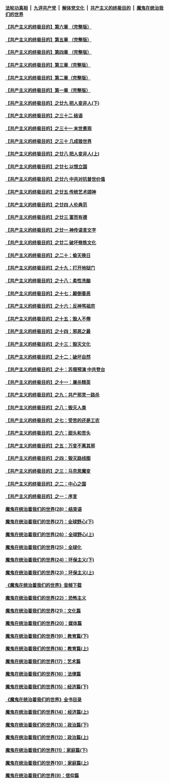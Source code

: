 ####  [法轮功真相](../../../../basic/blob/master/README.md?t=05131031) &nbsp;|&nbsp; [九评共产党](../../../../9ping.md/blob/master/README.md?t=05131031) &nbsp;|&nbsp; [解体党文化](../../../../jtdwh.md/blob/master/README.md?t=05131031)  &nbsp;|&nbsp; [共产主义的终极目的](../../../../gczydzjmd.md/blob/master/README.md?t=05131031) &nbsp;|&nbsp; [魔鬼在统治我们的世界](../../../../mgztzwmdsj.md/blob/master/README.md?t=05131031) 

#### [【共产主义的终极目的】第六章 （完整版）](../pages/nsc422/n11428913.md?t=05131031) 

#### [【共产主义的终极目的】第五章 （完整版）](../pages/nsc422/n11428912.md?t=05131031) 

#### [【共产主义的终极目的】第四章 （完整版）](../pages/nsc422/n11428907.md?t=05131031) 

#### [【共产主义的终极目的】第三章（完整版）](../pages/nsc422/n11428848.md?t=05131031) 

#### [【共产主义的终极目的】第二章（完整版）](../pages/nsc422/n11428831.md?t=05131031) 

#### [【共产主义的终极目的】第一章（完整版）](../pages/nsc422/n11417651.md?t=05131031) 

#### [【共产主义的终极目的】之廿九 把人变非人(下)](../pages/nsc422/n11344140.md?t=05131031) 

#### [【共产主义的终极目的】之三十二 结语](../pages/nsc422/n11360535.md?t=05131031) 

#### [【共产主义的终极目的】之三十一 末世景观](../pages/nsc422/n11351129.md?t=05131031) 

#### [【共产主义的终极目的】之三十 几成狼世界](../pages/nsc422/n11348280.md?t=05131031) 

#### [【共产主义的终极目的】之廿八 把人变非人(上)](../pages/nsc422/n11340492.md?t=05131031) 

#### [【共产主义的终极目的】之廿七 以恨立国](../pages/nsc422/n11336944.md?t=05131031) 

#### [【共产主义的终极目的】之廿六 中共对抗普世价值](../pages/nsc422/n11324785.md?t=05131031) 

#### [【共产主义的终极目的】之廿五 传统艺术颂神](../pages/nsc422/n11296396.md?t=05131031) 

#### [【共产主义的终极目的】之廿四 人伦典范](../pages/nsc422/n11296397.md?t=05131031) 

#### [【共产主义的终极目的】之廿三 富而有德](../pages/nsc422/n11283598.md?t=05131031) 

#### [【共产主义的终极目的】之廿一 神传语言文字](../pages/nsc422/n11263265.md?t=05131031) 

#### [【共产主义的终极目的】之廿二 破坏修炼文化](../pages/nsc422/n11245728.md?t=05131031) 

#### [【共产主义的终极目的】之二十：偷天换日](../pages/nsc422/n11238846.md?t=05131031) 

#### [【共产主义的终极目的】之十九：打开地狱门](../pages/nsc422/n11206376.md?t=05131031) 

#### [【共产主义的终极目的】之十八：柔性洗脑](../pages/nsc422/n11199994.md?t=05131031) 

#### [【共产主义的终极目的】之十七：颠倒善恶](../pages/nsc422/n11179782.md?t=05131031) 

#### [【共产主义的终极目的】之十六：反神骂祖宗](../pages/nsc422/n11166798.md?t=05131031) 

#### [【共产主义的终极目的】之十五：毁人不倦](../pages/nsc422/n11166792.md?t=05131031) 

#### [【共产主义的终极目的】之十四：邪恶之最](../pages/nsc422/n11150249.md?t=05131031) 

#### [【共产主义的终极目的】之十三：毁灭文化](../pages/nsc422/n11135227.md?t=05131031) 

#### [【共产主义的终极目的】之十二：破坏自然](../pages/nsc422/n11135214.md?t=05131031) 

#### [【共产主义的终极目的】之十：苏俄预演 中共登台](../pages/nsc422/n11118424.md?t=05131031) 

#### [【共产主义的终极目的】之十一：屠杀精英](../pages/nsc422/n11118442.md?t=05131031) 

#### [【共产主义的终极目的】之九：共产邪灵一路杀](../pages/nsc422/n11114139.md?t=05131031) 

#### [【共产主义的终极目的】之八：毁灭人类](../pages/nsc422/n11108503.md?t=05131031) 

#### [【共产主义的终极目的】之七：受苦的还是工农](../pages/nsc422/n11101809.md?t=05131031) 

#### [【共产主义的终极目的】之六：甜头和苦头](../pages/nsc422/n11096971.md?t=05131031) 

#### [【共产主义的终极目的】之五：万变不离其邪](../pages/nsc422/n11091285.md?t=05131031) 

#### [【共产主义的终极目的】之四：毁灭路线图](../pages/nsc422/n11086284.md?t=05131031) 

#### [【共产主义的终极目的】之三：马克思魔变](../pages/nsc422/n11061941.md?t=05131031) 

#### [【共产主义的终极目的】之二：中心之国](../pages/nsc422/n11047728.md?t=05131031) 

#### [【共产主义的终极目的】之一：序言](../pages/nsc422/n11086077.md?t=05131031) 

#### [魔鬼在统治着我们的世界(28)：结束语](../pages/nsc422/n10936246.md?t=05131031) 

#### [魔鬼在统治着我们的世界(27)：全球野心(下)](../pages/nsc422/n10928319.md?t=05131031) 

#### [魔鬼在统治着我们的世界(26)：全球野心(上)](../pages/nsc422/n10900318.md?t=05131031) 

#### [魔鬼在统治着我们的世界(25)：全球化](../pages/nsc422/n10788205.md?t=05131031) 

#### [魔鬼在统治着我们的世界(24)：环保主义(下)](../pages/nsc422/n10695307.md?t=05131031) 

#### [魔鬼在统治着我们的世界(23)：环保主义(上)](../pages/nsc422/n10688613.md?t=05131031) 

#### [《魔鬼在统治着我们的世界》音频下载](../pages/nsc422/n10635553.md?t=05131031) 

#### [魔鬼在统治着我们的世界(22)：恐怖主义](../pages/nsc422/n10614727.md?t=05131031) 

#### [魔鬼在统治着我们的世界(21)：文化篇](../pages/nsc422/n10597706.md?t=05131031) 

#### [魔鬼在统治着我们的世界(20)：媒体篇](../pages/nsc422/n10586579.md?t=05131031) 

#### [魔鬼在统治着我们的世界(19)：教育篇(下)](../pages/nsc422/n10564808.md?t=05131031) 

#### [魔鬼在统治着我们的世界(18)：教育篇(上)](../pages/nsc422/n10526970.md?t=05131031) 

#### [魔鬼在统治着我们的世界(17)：艺术篇](../pages/nsc422/n10499093.md?t=05131031) 

#### [魔鬼在统治着我们的世界(16)：法律篇](../pages/nsc422/n10485969.md?t=05131031) 

#### [魔鬼在统治着我们的世界(15)：经济篇(下)](../pages/nsc422/n10469975.md?t=05131031) 

#### [《魔鬼在统治着我们的世界》全书目录](../pages/nsc422/n10464261.md?t=05131031) 

#### [魔鬼在统治着我们的世界(14)：经济篇(上)](../pages/nsc422/n10457370.md?t=05131031) 

#### [魔鬼在统治着我们的世界(13)：政治篇(下)](../pages/nsc422/n10448270.md?t=05131031) 

#### [魔鬼在统治着我们的世界(12)：政治篇(上)](../pages/nsc422/n10444576.md?t=05131031) 

#### [魔鬼在统治着我们的世界(11)：家庭篇(下)](../pages/nsc422/n10440961.md?t=05131031) 

#### [魔鬼在统治着我们的世界(10)：家庭篇(上)](../pages/nsc422/n10435448.md?t=05131031) 

#### [魔鬼在统治着我们的世界(9)：信仰篇](../pages/nsc422/n10432159.md?t=05131031) 


